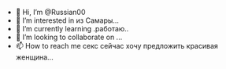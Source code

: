 - 👋 Hi, I’m @Russian00
- 👀 I’m interested in из Самары...
- 🌱 I’m currently learning .работаю..
- 💞️ I’m looking to collaborate on ...
- 📫 How to reach me секс сейчас хочу предложить красивая женщина...

<!---
Russian00/Russian00 is a ✨ special ✨ repository because its `README.md` (this file) appears on your GitHub profile.
You can click the Preview link to take a look at your changes.
--->
